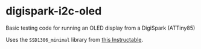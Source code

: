 # digispark-i2c-oled
Basic testing code for running an OLED display from a DigiSpark (ATTiny85)

Uses the `SSD1306_minimal` library from [this Instructable](https://www.instructables.com/id/ATTiny85-connects-to-I2C-OLED-display-Great-Things/).
